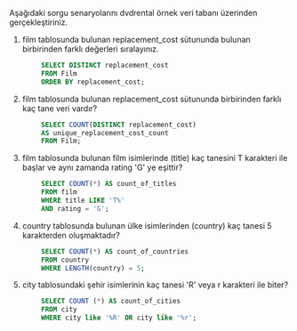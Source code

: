 Aşağıdaki sorgu senaryolarını dvdrental örnek veri tabanı üzerinden gerçekleştiriniz.


1. film tablosunda bulunan replacement_cost sütununda bulunan birbirinden farklı değerleri sıralayınız.

```SQL
        SELECT DISTINCT replacement_cost
        FROM Film
        ORDER BY replacement_cost;
```

2. film tablosunda bulunan replacement_cost sütununda birbirinden farklı kaç tane veri vardır?

```SQL
        SELECT COUNT(DISTINCT replacement_cost) 
        AS unique_replacement_cost_count
        FROM Film;
```

3. film tablosunda bulunan film isimlerinde (title) kaç tanesini T karakteri ile başlar ve aynı zamanda rating 'G' ye eşittir?

```SQL
        SELECT COUNT(*) AS count_of_titles
        FROM film
        WHERE title LIKE 'T%'
        AND rating = 'G';
```

4. country tablosunda bulunan ülke isimlerinden (country) kaç tanesi 5 karakterden oluşmaktadır?

```SQL
        SELECT COUNT(*) AS count_of_countries
        FROM country
        WHERE LENGTH(country) = 5;
```

5. city tablosundaki şehir isimlerinin kaç tanesi 'R' veya r karakteri ile biter?

```SQL
        SELECT COUNT (*) AS count_of_cities
        FROM city
        WHERE city like '%R' OR city like '%r';
```